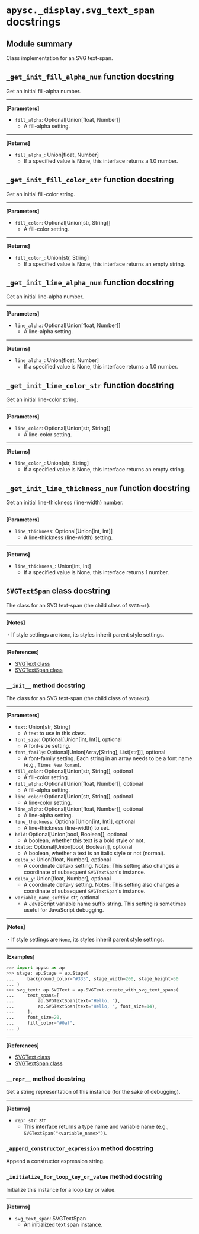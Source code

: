 # `apysc._display.svg_text_span` docstrings

## Module summary

Class implementation for an SVG text-span.

## `_get_init_fill_alpha_num` function docstring

Get an initial fill-alpha number.<hr>

**[Parameters]**

- `fill_alpha`: Optional[Union[float, Number]]
  - A fill-alpha setting.

<hr>

**[Returns]**

- `fill_alpha_`: Union[float, Number]
  - If a specified value is None, this interface returns a 1.0 number.

## `_get_init_fill_color_str` function docstring

Get an initial fill-color string.<hr>

**[Parameters]**

- `fill_color`: Optional[Union[str, String]]
  - A fill-color setting.

<hr>

**[Returns]**

- `fill_color_`: Union[str, String]
  - If a specified value is None, this interface returns an empty string.

## `_get_init_line_alpha_num` function docstring

Get an initial line-alpha number.<hr>

**[Parameters]**

- `line_alpha`: Optional[Union[float, Number]]
  - A line-alpha setting.

<hr>

**[Returns]**

- `line_alpha_`: Union[float, Number]
  - If a specified value is None, this interface returns a 1.0 number.

## `_get_init_line_color_str` function docstring

Get an initial line-color string.<hr>

**[Parameters]**

- `line_color`: Optional[Union[str, String]]
  - A line-color setting.

<hr>

**[Returns]**

- `line_color_`: Union[str, String]
  - If a specified value is None, this interface returns an empty string.

## `_get_init_line_thickness_num` function docstring

Get an initial line-thickness (line-width) number.<hr>

**[Parameters]**

- `line_thickness`: Optional[Union[int, Int]]
  - A line-thickness (line-width) setting.

<hr>

**[Returns]**

- `line_thickness_`: Union[int, Int]
  - If a specified value is None, this interface returns 1 number.

## `SVGTextSpan` class docstring

The class for an SVG text-span (the child class of `SVGText`).<hr>

**[Notes]**

 ・If style settings are `None`, its styles inherit parent style settings.<hr>

**[References]**

- [SVGText class](https://simon-ritchie.github.io/apysc/en/svg_text.html)
- [SVGTextSpan class](https://simon-ritchie.github.io/apysc/en/svg_text_span.html)

### `__init__` method docstring

The class for an SVG text-span (the child class of `SVGText`).<hr>

**[Parameters]**

- `text`: Union[str, String]
  - A text to use in this class.
- `font_size`: Optional[Union[int, Int]], optional
  - A font-size setting.
- `font_family`: Optional[Union[Array[String], List[str]]], optional
  - A font-family setting. Each string in an array needs to be a font name (e.g., `Times New Roman`).
- `fill_color`: Optional[Union[str, String]], optional
  - A fill-color setting.
- `fill_alpha`: Optional[Union[float, Number]], optional
  - A fill-alpha setting.
- `line_color`: Optional[Union[str, String]], optional
  - A line-color setting.
- `line_alpha`: Optional[Union[float, Number]], optional
  - A line-alpha setting.
- `line_thickness`: Optional[Union[int, Int]], optional
  - A line-thickness (line-width) to set.
- `bold`: Optional[Union[bool, Boolean]], optional
  - A boolean, whether this text is a bold style or not.
- `italic`: Optional[Union[bool, Boolean]], optional
  - A boolean, whether a text is an italic style or not (normal).
- `delta_x`: Union[float, Number], optional
  - A coordinate delta-x setting. Notes: This setting also changes a coordinate of subsequent `SVGTextSpan`'s instance.
- `delta_y`: Union[float, Number], optional
  - A coordinate delta-y setting. Notes: This setting also changes a coordinate of subsequent `SVGTextSpan`'s instance.
- `variable_name_suffix`: str, optional
  - A JavaScript variable name suffix string. This setting is sometimes useful for JavaScript debugging.

<hr>

**[Notes]**

 ・If style settings are `None`, its styles inherit parent style settings.<hr>

**[Examples]**

```py
>>> import apysc as ap
>>> stage: ap.Stage = ap.Stage(
...     background_color="#333", stage_width=200, stage_height=50
... )
>>> svg_text: ap.SVGText = ap.SVGText.create_with_svg_text_spans(
...     text_spans=[
...         ap.SVGTextSpan(text="Hello, "),
...         ap.SVGTextSpan(text="Hello, ", font_size=14),
...     ],
...     font_size=20,
...     fill_color="#0af",
... )
```

<hr>

**[References]**

- [SVGText class](https://simon-ritchie.github.io/apysc/en/svg_text.html)
- [SVGTextSpan class](https://simon-ritchie.github.io/apysc/en/svg_text_span.html)

### `__repr__` method docstring

Get a string representation of this instance (for the sake of debugging).<hr>

**[Returns]**

- `repr_str`: str
  - This interface returns a type name and variable name (e.g., `SVGTextSpan("<variable_name>")`).

### `_append_constructor_expression` method docstring

Append a constructor expression string.

### `_initialize_for_loop_key_or_value` method docstring

Initialize this instance for a loop key or value.<hr>

**[Returns]**

- `svg_text_span`: SVGTextSpan
  - An initialized text span instance.